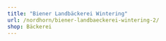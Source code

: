 ```yaml
---
title: "Biener Landbäckerei Wintering"
url: /nordhorn/biener-landbaeckerei-wintering-2/
shop: Bäckerei
---
```

